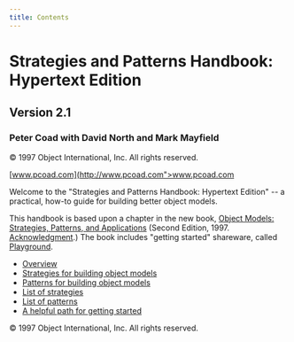 ```yaml
---
title: Contents
---
```


# Strategies and Patterns Handbook: Hypertext Edition

## Version 2.1

### Peter Coad with David North and Mark Mayfield

&copy; 1997 Object International, Inc. All rights reserved.

[www.pcoad.com](http://www.pcoad.com">www.pcoad.com

Welcome to the &quot;Strategies and Patterns Handbook: Hypertext Edition&quot; -- a practical, how-to guide for building better object models.

This handbook is based upon a chapter in the new book, [Object
Models: Strategies, Patterns, and Applications](Strpat00000010.md) (Second Edition, 1997. [Acknowledgment](Strpat00000011.md).) 
The book includes &quot;getting started&quot; shareware, called [Playground](Strpat00000009.md).

* [Overview](Strpat00000008.md)
* [Strategies for building object models](Strpat00000015.md)
* [Patterns for building object models](Strpat00000056.md)
* [List of strategies](Strpat00000001.md)
* [List of patterns](Strpat00000055.md)
* [A helpful path for getting started](Strpat00000014.md)

&copy; 1997 Object International, Inc. All rights reserved.

